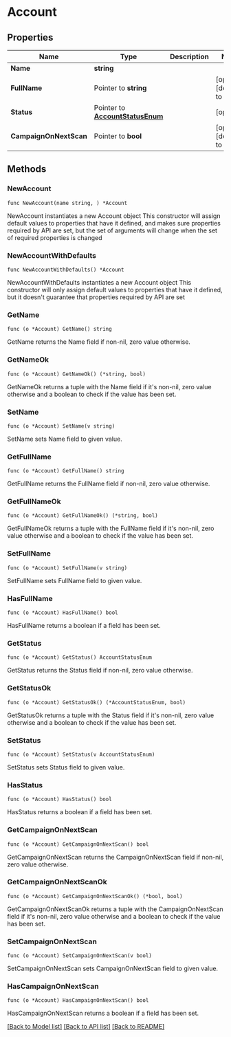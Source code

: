 # Account

## Properties

Name | Type | Description | Notes
------------ | ------------- | ------------- | -------------
**Name** | **string** |  | 
**FullName** | Pointer to **string** |  | [optional] [default to ""]
**Status** | Pointer to [**AccountStatusEnum**](AccountStatusEnum.md) |  | [optional] 
**CampaignOnNextScan** | Pointer to **bool** |  | [optional] [default to false]

## Methods

### NewAccount

`func NewAccount(name string, ) *Account`

NewAccount instantiates a new Account object
This constructor will assign default values to properties that have it defined,
and makes sure properties required by API are set, but the set of arguments
will change when the set of required properties is changed

### NewAccountWithDefaults

`func NewAccountWithDefaults() *Account`

NewAccountWithDefaults instantiates a new Account object
This constructor will only assign default values to properties that have it defined,
but it doesn't guarantee that properties required by API are set

### GetName

`func (o *Account) GetName() string`

GetName returns the Name field if non-nil, zero value otherwise.

### GetNameOk

`func (o *Account) GetNameOk() (*string, bool)`

GetNameOk returns a tuple with the Name field if it's non-nil, zero value otherwise
and a boolean to check if the value has been set.

### SetName

`func (o *Account) SetName(v string)`

SetName sets Name field to given value.


### GetFullName

`func (o *Account) GetFullName() string`

GetFullName returns the FullName field if non-nil, zero value otherwise.

### GetFullNameOk

`func (o *Account) GetFullNameOk() (*string, bool)`

GetFullNameOk returns a tuple with the FullName field if it's non-nil, zero value otherwise
and a boolean to check if the value has been set.

### SetFullName

`func (o *Account) SetFullName(v string)`

SetFullName sets FullName field to given value.

### HasFullName

`func (o *Account) HasFullName() bool`

HasFullName returns a boolean if a field has been set.

### GetStatus

`func (o *Account) GetStatus() AccountStatusEnum`

GetStatus returns the Status field if non-nil, zero value otherwise.

### GetStatusOk

`func (o *Account) GetStatusOk() (*AccountStatusEnum, bool)`

GetStatusOk returns a tuple with the Status field if it's non-nil, zero value otherwise
and a boolean to check if the value has been set.

### SetStatus

`func (o *Account) SetStatus(v AccountStatusEnum)`

SetStatus sets Status field to given value.

### HasStatus

`func (o *Account) HasStatus() bool`

HasStatus returns a boolean if a field has been set.

### GetCampaignOnNextScan

`func (o *Account) GetCampaignOnNextScan() bool`

GetCampaignOnNextScan returns the CampaignOnNextScan field if non-nil, zero value otherwise.

### GetCampaignOnNextScanOk

`func (o *Account) GetCampaignOnNextScanOk() (*bool, bool)`

GetCampaignOnNextScanOk returns a tuple with the CampaignOnNextScan field if it's non-nil, zero value otherwise
and a boolean to check if the value has been set.

### SetCampaignOnNextScan

`func (o *Account) SetCampaignOnNextScan(v bool)`

SetCampaignOnNextScan sets CampaignOnNextScan field to given value.

### HasCampaignOnNextScan

`func (o *Account) HasCampaignOnNextScan() bool`

HasCampaignOnNextScan returns a boolean if a field has been set.


[[Back to Model list]](../README.md#documentation-for-models) [[Back to API list]](../README.md#documentation-for-api-endpoints) [[Back to README]](../README.md)


